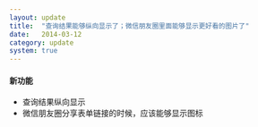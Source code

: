 ```yaml
---
layout: update
title:  "查询结果能够纵向显示了；微信朋友圈里面能够显示更好看的图片了"
date:   2014-03-12
category: update
system: true
---
```


#### 新功能
* 查询结果纵向显示 
* 微信朋友圈分享表单链接的时候，应该能够显示图标